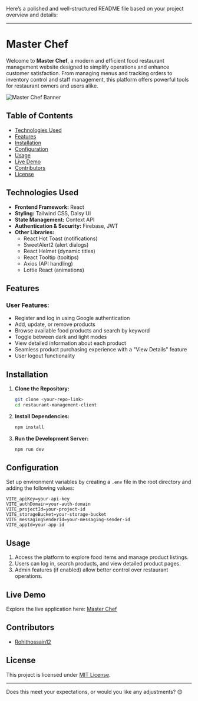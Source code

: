 Here’s a polished and well-structured README file based on your project overview and details:

---

# **Master Chef**  
Welcome to **Master Chef**, a modern and efficient food restaurant management website designed to simplify operations and enhance customer satisfaction. From managing menus and tracking orders to inventory control and staff management, this platform offers powerful tools for restaurant owners and users alike.  

![Master Chef Banner](https://i.ibb.co.com/WNJnqQ3g/Capturdcfvfcde.png)  

## **Table of Contents**  
- [Technologies Used](#technologies-used)  
- [Features](#features)  
- [Installation](#installation)  
- [Configuration](#configuration)  
- [Usage](#usage)  
- [Live Demo](#live-demo)  
- [Contributors](#contributors)  
- [License](#license)  

## **Technologies Used**  
- **Frontend Framework:** React  
- **Styling:** Tailwind CSS, Daisy UI  
- **State Management:** Context API  
- **Authentication & Security:** Firebase, JWT  
- **Other Libraries:**  
  - React Hot Toast (notifications)  
  - SweetAlert2 (alert dialogs)  
  - React Helmet (dynamic titles)  
  - React Tooltip (tooltips)  
  - Axios (API handling)  
  - Lottie React (animations)  

## **Features**  

### **User Features:**  
- Register and log in using Google authentication  
- Add, update, or remove products  
- Browse available food products and search by keyword  
- Toggle between dark and light modes  
- View detailed information about each product  
- Seamless product purchasing experience with a "View Details" feature  
- User logout functionality  

## **Installation**  

1. **Clone the Repository:**  
   ```bash
   git clone <your-repo-link>
   cd restaurant-management-client
   ```  

2. **Install Dependencies:**  
   ```bash
   npm install
   ```  

3. **Run the Development Server:**  
   ```bash
   npm run dev
   ```  

## **Configuration**  

Set up environment variables by creating a `.env` file in the root directory and adding the following values:  
```env
VITE_apiKey=your-api-key
VITE_authDomain=your-auth-domain
VITE_projectId=your-project-id
VITE_storageBucket=your-storage-bucket
VITE_messagingSenderId=your-messaging-sender-id
VITE_appId=your-app-id
```  

## **Usage**  
1. Access the platform to explore food items and manage product listings.  
2. Users can log in, search products, and view detailed product pages.  
3. Admin features (if enabled) allow better control over restaurant operations.  

## **Live Demo**  
Explore the live application here: [Master Chef](https://cute-kulfi-0cc763.netlify.app)  

## **Contributors**  
- [Rohithossain12](https://github.com/Rohithossain12)  

## **License**  
This project is licensed under [MIT License](./LICENSE).  

---

Does this meet your expectations, or would you like any adjustments? 😊
